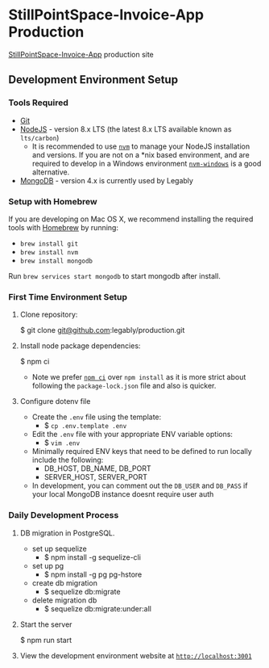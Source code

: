 # StillPointSpace-Invoice-App Production

[StillPointSpace-Invoice-App](https://stillpointspaces-invoicing.netlify.com/) production site

## Development Environment Setup

### Tools Required

* [Git](https://git-scm.com/)
* [NodeJS](https://nodejs.org/en/) - version 8.x LTS (the latest 8.x LTS available known as `lts/carbon`)
	* It is recommended to use [`nvm`](https://github.com/creationix/nvm) to manage your NodeJS installation and versions.  If you are not on a *nix based environment, and are required to develop in a Windows environment [`nvm-windows`](https://github.com/coreybutler/nvm-windows) is a good alternative.
* [MongoDB](https://www.mongodb.com/download-center/community) - version 4.x is currently used by Legably

### Setup with Homebrew ###
If you are developing on Mac OS X, we recommend installing the required tools with [Homebrew](https://brew.sh/) by running:
* `brew install git`
* `brew install nvm`
* `brew install mongodb`

Run `brew services start mongodb` to start mongodb after install.

### First Time Environment Setup

1. Clone repository:

    $ git clone git@github.com:legably/production.git

1. Install node package dependencies:

	$ npm ci

	- Note we prefer [`npm ci`](https://docs.npmjs.com/cli/ci.html) over `npm install` as it is more strict about following the `package-lock.json` file and also is quicker.

1. Configure dotenv file

    - Create the `.env` file using the template:
      * $ `cp .env.template .env`
    - Edit the `.env` file with your appropriate ENV variable options:
      * $ `vim .env`
    - Minimally required ENV keys that need to be defined to run locally include the following:
      * DB_HOST, DB_NAME, DB_PORT
      * SERVER_HOST, SERVER_PORT
    - In development, you can comment out the `DB_USER` and `DB_PASS` if your local MongoDB instance doesnt require user auth


### Daily Development Process

1. DB migration in PostgreSQL.

    - set up sequelize  
      * $ npm install -g sequelize-cli
    - set up pg
      * $ npm install -g pg pg-hstore
    - create db migration
      * $ sequelize db:migrate
    - delete migration db
      * $ sequelize db:migrate:under:all

1. Start the server

	$ npm run start

1. View the development environment website at [`http://localhost:3001`](http://localhost:3001)

